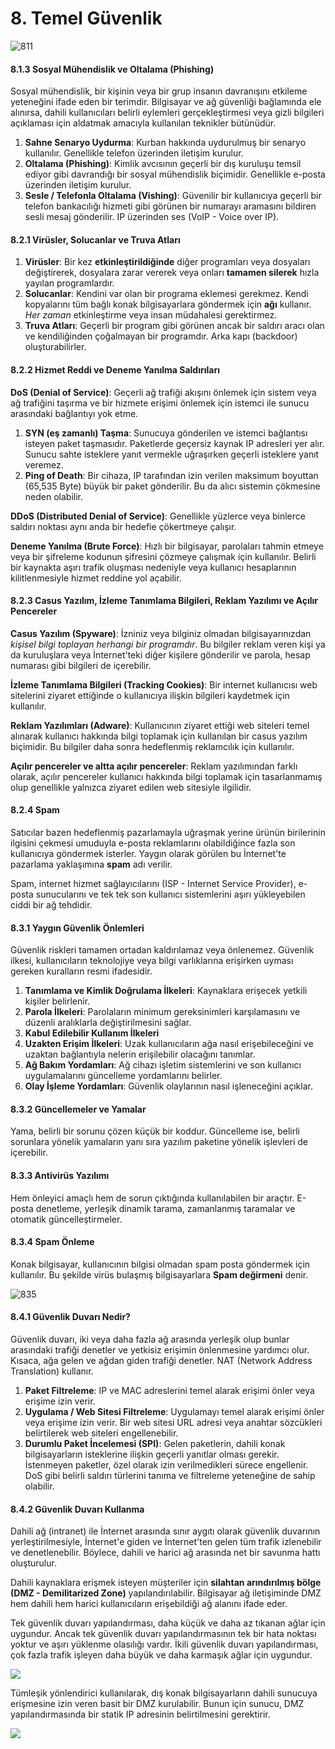 # 8. Temel Güvenlik

![811](./8-Photos/8-1-1.jpeg)

#### 8.1.3 Sosyal Mühendislik ve Oltalama (Phishing)

Sosyal mühendislik, bir kişinin veya bir grup insanın davranışını etkileme yeteneğini ifade eden bir terimdir. Bilgisayar ve ağ güvenliği bağlamında ele alınırsa, dahili kullanıcıları belirli eylemleri gerçekleştirmesi veya gizli bilgileri açıklaması için aldatmak amacıyla kullanılan teknikler bütünüdür.

1. **Sahne Senaryo Uydurma**: Kurban hakkında uydurulmuş bir senaryo kullanılır. Genellikle telefon üzerinden iletişim kurulur.
2. **Oltalama (Phishing)**: Kimlik avcısının geçerli bir dış kuruluşu temsil ediyor gibi davrandığı bir sosyal mühendislik biçimidir. Genellikle e-posta üzerinden iletişim kurulur.
3. **Sesle / Telefonla Oltalama (Vishing)**: Güvenilir bir kullanıcıya geçerli bir telefon bankacılığı hizmeti gibi görünen bir numarayı aramasını bildiren sesli mesaj gönderilir. IP üzerinden ses (VoIP - Voice over IP).

#### 8.2.1 Virüsler, Solucanlar ve Truva Atları

1. **Virüsler**: Bir kez **etkinleştirildiğinde** diğer programları veya dosyaları değiştirerek, dosyalara zarar vererek veya onları **tamamen silerek** hızla yayılan programlardır.
2. **Solucanlar**: Kendini var olan bir programa eklemesi gerekmez. Kendi kopyalarını tüm bağlı konak bilgisayarlara göndermek için **ağı** kullanır. *Her zaman* etkinleştirme veya insan müdahalesi gerektirmez.
3. **Truva Atları**: Geçerli bir program gibi görünen ancak bir saldırı aracı olan ve kendiliğinden çoğalmayan bir programdır. Arka kapı (backdoor) oluşturabilirler.

#### 8.2.2 Hizmet Reddi ve Deneme Yanılma  Saldırıları

**DoS (Denial of Service)**: Geçerli ağ trafiği akışını önlemek için sistem veya ağ trafiğini taşırma ve bir hizmete erişimi önlemek için istemci ile sunucu arasındaki bağlantıyı yok etme.

1. **SYN (eş zamanlı) Taşma**: Sunucuya gönderilen ve istemci bağlantısı isteyen paket taşmasıdır. Paketlerde geçersiz kaynak IP adresleri yer alır. Sunucu sahte isteklere yanıt vermekle uğraşırken geçerli isteklere yanıt veremez.
2. **Ping of Death**: Bir cihaza, IP tarafından izin verilen maksimum boyuttan (65,535 Byte) büyük bir paket gönderilir. Bu da alıcı sistemin çökmesine neden olabilir.

**DDoS (Distributed Denial of Service)**: Genellikle yüzlerce veya binlerce saldırı noktası aynı anda bir hedefie çökertmeye çalışır. 

**Deneme Yanılma (Brute Force)**: Hızlı bir bilgisayar, parolaları tahmin etmeye veya bir şifreleme kodunun şifresini çözmeye çalışmak için kullanılır. Belirli bir kaynakta aşırı trafik oluşması nedeniyle veya kullanıcı hesaplarının kilitlenmesiyle hizmet reddine yol açabilir.

#### 8.2.3 Casus Yazılım, İzleme Tanımlama Bilgileri, Reklam Yazılımı ve Açılır Pencereler

**Casus Yazılım (Spyware)**: İzniniz veya bilginiz olmadan bilgisayarınızdan *kişisel bilgi toplayan herhangi bir programdır*. Bu bilgiler reklam veren kişi ya da kuruluşlara veya İnternet'teki diğer kişilere gönderilir ve parola, hesap numarası gibi bilgileri de içerebilir.

**İzleme Tanımlama Bilgileri (Tracking Cookies)**: Bir internet kullanıcısı web sitelerini ziyaret ettiğinde o kullanıcıya ilişkin bilgileri kaydetmek için kullanılır.

**Reklam Yazılımları (Adware)**: Kullanıcının ziyaret ettiği web siteleri temel alınarak kullanıcı hakkında bilgi toplamak için kullanılan bir casus yazılım biçimidir. Bu bilgiler daha sonra hedeflenmiş reklamcılık için kullanılır.

**Açılır pencereler ve altta açılır pencereler**: Reklam yazılımından farklı olarak, açılır pencereler kullanıcı hakkında bilgi toplamak için tasarlanmamış olup genellikle yalnızca ziyaret edilen web sitesiyle ilgilidir.

#### 8.2.4 Spam

Satıcılar bazen hedeflenmiş pazarlamayla uğraşmak yerine ürünün birilerinin ilgisini çekmesi umuduyla e-posta reklamlarını olabildiğince fazla son kullanıcıya göndermek isterler. Yaygın olarak görülen bu İnternet'te pazarlama yaklaşımına **spam** adı verilir.

Spam, internet hizmet sağlayıcılarını (ISP - Internet Service Provider), e-posta sunucularını ve tek tek son kullanıcı sistemlerini aşırı yükleyebilen ciddi bir ağ tehdidir.

#### 8.3.1 Yaygın Güvenlik Önlemleri

Güvenlik riskleri tamamen ortadan kaldırılamaz veya önlenemez. Güvenlik ilkesi, kullanıcıların teknolojiye veya bilgi varlıklarına erişirken uyması gereken kuralların resmi ifadesidir.

1. **Tanımlama ve Kimlik Doğrulama İlkeleri**: Kaynaklara erişecek yetkili kişiler belirlenir. 
2. **Parola İlkeleri**: Parolaların minimum gereksinimleri karşılamasını ve düzenli aralıklarla değiştirilmesini sağlar.
3. **Kabul Edilebilir Kullanım İlkeleri**
4. **Uzakten Erişim İlkeleri**: Uzak kullanıcıların ağa nasıl erişebileceğini ve uzaktan bağlantıyla nelerin erişilebilir olacağını tanımlar.
5. **Ağ Bakım Yordamları**: Ağ cihazı işletim sistemlerini ve son kullanıcı uygulamalarını güncelleme yordamlarını belirler.
6. **Olay İşleme Yordamları**: Güvenlik olaylarının nasıl işleneceğini açıklar.

#### 8.3.2 Güncellemeler ve Yamalar

Yama, belirli bir sorunu çözen küçük bir koddur. Güncelleme ise, belirli sorunlara yönelik yamaların yanı sıra yazılım paketine yönelik işlevleri de içerebilir.

#### 8.3.3 Antivirüs Yazılımı

Hem önleyici amaçlı hem de sorun çıktığında kullanılabilen bir araçtır. E-posta denetleme, yerleşik dinamik tarama, zamanlanmış taramalar ve otomatik güncelleştirmeler.

#### 8.3.4 Spam Önleme

Konak bilgisayar, kullanıcının bilgisi olmadan spam posta göndermek için kullanılır. Bu şekilde virüs bulaşmış bilgisayarlara **Spam değirmeni** denir.

![835](./8-Photos/8-3-5.jpeg)

#### 8.4.1 Güvenlik Duvarı Nedir?

Güvenlik duvarı, iki veya daha fazla ağ arasında yerleşik olup bunlar arasındaki trafiği denetler ve yetkisiz erişimin önlenmesine yardımcı olur. Kısaca, ağa gelen ve ağdan giden trafiği denetler. NAT (Network Address Translation) kullanır.

1. **Paket Filtreleme**: IP ve MAC adreslerini temel alarak erişimi önler veya erişime izin verir.
2. **Uygulama / Web Sitesi Filtreleme**: Uygulamayı temel alarak erişimi önler veya erişime izin verir. Bir web sitesi URL adresi veya anahtar sözcükleri belirtilerek web siteleri engellenebilir.
3. **Durumlu Paket İncelemesi (SPI)**: Gelen paketlerin, dahili konak bilgisayarların isteklerine ilişkin geçerli yanıtlar olması gerekir. İstenmeyen paketler, özel olarak izin verilmedikleri sürece engellenir. DoS gibi belirli saldırı türlerini tanıma ve filtreleme yeteneğine de sahip olabilir.

#### 8.4.2 Güvenlik Duvarı Kullanma

Dahili ağ (intranet) ile İnternet arasında sınır aygıtı olarak güvenlik duvarının yerleştirilmesiyle, İnternet'e giden ve İnternet'ten gelen tüm trafik izlenebilir ve denetlenebilir. Böylece, dahili ve harici ağ arasında net bir savunma hattı oluşturulur. 

Dahili kaynaklara erişmek isteyen müşteriler için **silahtan arındırılmış bölge (DMZ - Demilitarized Zone)** yapılandırılabilir. Bilgisayar ağ iletişiminde DMZ hem dahili hem harici kullanıcıların erişebildiği ağ alanını ifade eder.

Tek güvenlik duvarı yapılandırması, daha küçük ve daha az tıkanan ağlar için uygundur. Ancak tek güvenlik duvarı yapılandırmasının tek bir hata noktası yoktur ve aşırı yüklenme olasılığı vardır. İkili güvenlik duvarı yapılandırması, çok fazla trafik işleyen daha büyük ve daha karmaşık ağlar için uygundur.

![](./8-Photos/8-4-2-1.jpeg)

Tümleşik yönlendirici kullanılarak, dış konak bilgisayarların dahili sunucuya erişmesine izin veren basit bir DMZ kurulabilir. Bunun için sunucu, DMZ yapılandırmasında bir statik IP adresinin belirtilmesini gerektirir.

![](./8-Photos/8-4-2-2.jpeg)

